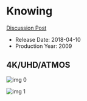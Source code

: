 # Knowing

[Discussion Post](https://www.avsforum.com/threads/bass-eq-for-filtered-movies.2995212/post-56837446)

* Release Date: 2018-04-10
* Production Year: 2009

## 4K/UHD/ATMOS

![img 0](https://fanart.tv/fanart/movies/13811/moviethumb/knowing-519805858442f.jpg)

![img 1](https://i.imgur.com/9kwgp8l.png)

